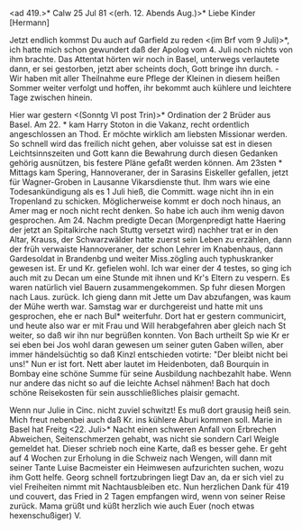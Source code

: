 <ad 419.>* Calw 25 Jul 81
 <(erh. 12. Abends Aug.)>*
Liebe Kinder [Hermann]

Jetzt endlich kommst Du auch auf Garfield zu reden <(im Brf vom 9 Juli)>*, ich hatte mich schon gewundert daß der Apolog vom 4. Juli noch nichts von ihm brachte. Das Attentat hörten wir noch in Basel, unterwegs verlautete dann, er sei gestorben, jetzt aber scheints doch, Gott bringe ihn durch. - Wir haben mit aller Theilnahme eure Pflege der Kleinen in diesem heißen Sommer weiter verfolgt und hoffen, ihr bekommt auch kühlere und leichtere Tage zwischen hinein.

Hier war gestern <(Sonntg VI post Trin)>* Ordination der 2 Brüder aus Basel. Am 22. <Freitg>* kam Harry Stoton in die Vakanz, recht ordentlich angeschlossen an Thod. Er möchte wirklich am liebsten Missionar werden. So schnell wird das freilich nicht gehen, aber voluisse sat est in diesen Leichtsinnszeiten und Gott kann die Bewahrung durch diesen Gedanken gehörig ausnützen, bis festere Pläne gefaßt werden können. Am 23sten <Samstg>* Mittags kam Spering, Hannoveraner, der in Sarasins Eiskeller gefallen, jetzt für Wagner-Groben in Lausanne Vikarsdienste thut. Ihm wars wie eine Todesankündigung als es 1 Juli hieß, die Committ. wage nicht ihn in ein Tropenland zu schicken. Möglicherweise kommt er doch noch hinaus, an Amer mag er noch nicht recht denken. So habe ich auch ihm wenig davon gesprochen. Am 24. Nachm predigte Decan (Morgenpredigt hatte Haering der jetzt an Spitalkirche nach Stuttg versetzt wird) nachher trat er in den Altar, Krauss, der Schwarzwälder hatte zuerst sein Leben zu erzählen, dann der früh verwaiste Hannoveraner, der schon Lehrer im Knabenhaus, dann Gardesoldat in Brandenbg und weiter Miss.zögling auch typhuskranker gewesen ist. Er und Kr. gefielen wohl. Ich war einer der 4 testes, so ging ich auch mit zu Decan um eine Stunde mit ihnen und Kr's Eltern zu vespern. Es waren natürlich viel Bauern zusammengekommen. Sp fuhr diesen Morgen nach Laus. zurück. Ich gieng dann mit Jette um Dav abzufangen, was kaum der Mühe werth war. Samstag war er durchgereist und hatte mit uns gesprochen, ehe er nach Bul<ach>* weiterfuhr. Dort hat er gestern communicirt, und heute also war er mit Frau und Will herabgefahren aber gleich nach St weiter, so daß wir ihn nur begrüßen konnten. Von Bach urtheilt Sp wie Kr er sei eben bei Jos wohl daran gewesen um seiner guten Gaben willen, aber immer händelsüchtig so daß Kinzl entschieden votirte: "Der bleibt nicht bei uns!" Nun er ist fort. Nett aber lautet im Heidenboten, daß Bourquin in Bombay eine schöne Summe für seine Ausbildung nachbezahlt habe. Wenn nur andere das nicht so auf die leichte Achsel nähmen! Bach hat doch schöne Reisekosten für sein ausschließliches plaisir gemacht.

Wenn nur Julie in Cinc. nicht zuviel schwitzt! Es muß dort grausig heiß sein. Mich freut nebenbei auch daß Kr. ins kühlere Aburi kommen soll. 
Marie in Basel hat Freitg <22. Juli>* Nacht einen schweren Anfall von Erbrechen Abweichen, Seitenschmerzen gehabt, was nicht sie sondern Carl Weigle gemeldet hat. Dieser schrieb noch eine Karte, daß es besser gehe. Er geht auf 4 Wochen zur Erholung in die Schweiz nach Wengen, will dann mit seiner Tante Luise Bacmeister ein Heimwesen aufzurichten suchen, wozu ihm Gott helfe. Georg schnell fortzubringen liegt Dav an, da er sich viel zu viel Freiheiten nimmt mit Nachtausbleiben etc. Nun herzlichen Dank für 419 und couvert, das Fried in 2 Tagen empfangen wird, wenn von seiner Reise zurück. Mama grüßt und küßt herzlich wie auch Euer (noch etwas hexenschußiger)
 V.
